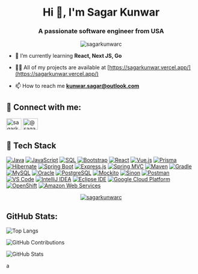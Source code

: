 <h1 align="center">Hi 👋, I'm Sagar Kunwar</h1>

<h3 align="center">A passionate software engineer from USA</h3>

<p align="center"> <img src="https://komarev.com/ghpvc/?username=sagarkunwarc&label=Profile%20views&color=0e75b6&style=flat" alt="sagarkunwarc" /> </p>

- 🌱 I’m currently learning **React, Next JS, Go**

- 👨‍💻 All of my projects are available at [https://sagarkunwar.vercel.app/](https://sagarkunwar.vercel.app/)

- 📫 How to reach me **kunwar.sagar@outlook.com**


<h2 align="left">🤝 Connect with me:</h2>
<p align="left">
<a href="https://linkedin.com/in/sagarkunwar" target="blank"><img align="center" src="https://raw.githubusercontent.com/rahuldkjain/github-profile-readme-generator/master/src/images/icons/Social/linked-in-alt.svg" alt="sagarkunwar" height="30" width="40" /></a>
<a href="https://hashnode.com/@sagarkunwar" target="blank"><img align="center" src="https://raw.githubusercontent.com/rahuldkjain/github-profile-readme-generator/master/src/images/icons/Social/hashnode.svg" alt="@sagarkunwar" height="30" width="40" /></a>
</p>

<h2>🚀 Tech Stack</h2>
<a href="#"><img alt="Java" src="https://img.shields.io/badge/Java-007396.svg?logo=java&logoColor=white"></a>
<a href="#"><img alt="JavaScript" src="https://img.shields.io/badge/JavaScript-F7DF1E.svg?logo=javascript&logoColor=black"></a>
<a href="#"><img alt="SQL" src="https://custom-icon-badges.herokuapp.com/badge/SQL-025E8C.svg?logo=database&logoColor=white"></a>
<a href="#"><img alt="Bootstrap" src="https://img.shields.io/badge/Bootstrap-7952B3.svg?logo=bootstrap&logoColor=white"></a>
<a href="#"><img alt="React" src="https://img.shields.io/badge/React-20232a.svg?logo=react&logoColor=%2361DAFB"></a>
<a href="#"><img alt="Vue.js" src="https://img.shields.io/badge/Vue.js-4FC08D.svg?logo=vuedotjs&logoColor=white"></a>
<a href="#"><img alt="Prisma" src="https://img.shields.io/badge/Prisma-2D3748.svg?logo=prisma&logoColor=white"></a>
<a href="#"><img alt="Hibernate" src="https://img.shields.io/badge/Hibernate-59666C.svg?logo=hibernate&logoColor=white"></a>
<a href="#"><img alt="Spring Boot" src="https://img.shields.io/badge/Spring%20Boot-6DB33F.svg?logo=spring-boot&logoColor=white"></a>
<a href="#"><img alt="Express.js" src="https://img.shields.io/badge/Express.js-404d59.svg?logo=express&logoColor=white"></a>
<a href="#"><img alt="Spring MVC" src="https://img.shields.io/badge/Spring%20MVC-6DB33F.svg?logo=spring&logoColor=white"></a>
<a href="#"><img alt="Maven" src="https://img.shields.io/badge/Maven-C71A36.svg?logo=apache-maven&logoColor=white"></a>
<a href="#"><img alt="Gradle" src="https://img.shields.io/badge/Gradle-02303A.svg?logo=gradle&logoColor=white"></a>
<a href="#"><img alt="MySQL" src="https://img.shields.io/badge/MySQL-4479A1.svg?logo=mysql&logoColor=white"></a>
<a href="#"><img alt="Oracle" src="https://img.shields.io/badge/Oracle-F80000.svg?logo=oracle&logoColor=white"></a>
<a href="#"><img alt="PostgreSQL" src="https://img.shields.io/badge/PostgreSQL-336791.svg?logo=postgresql&logoColor=white"></a>
<a href="#"><img alt="Mockito" src="https://img.shields.io/badge/Mockito-C5D9C8.svg?logo=mockito&logoColor=black"></a>
<a href="#"><img alt="Sinon" src="https://img.shields.io/badge/Sinon-995F44.svg?logo=sinon&logoColor=white"></a>
<a href="#"><img alt="Postman" src="https://img.shields.io/badge/Postman-FF6C37.svg?logo=postman&logoColor=white"></a>
<a href="#"><img alt="VS Code" src="https://img.shields.io/badge/VS%20Code-007ACC.svg?logo=visualstudiocode&logoColor=white"></a>
<a href="#"><img alt="IntelliJ IDEA" src="https://img.shields.io/badge/IntelliJ%20IDEA-000000.svg?logo=intellij-idea&logoColor=white"></a>
<a href="#"><img alt="Eclipse IDE" src="https://img.shields.io/badge/Eclipse%20IDE-2C2255.svg?logo=eclipse-ide&logoColor=white"></a>
<a href="#"><img alt="Google Cloud Platform" src="https://img.shields.io/badge/Google%20Cloud-4285F4.svg?logo=googlecloud&logoColor=white"></a>
<a href="#"><img alt="OpenShift" src="https://img.shields.io/badge/OpenShift-EE0000.svg?logo=red-hat-open-shift&logoColor=white"></a>
<a href="#"><img alt="Amazon Web Services" src="https://img.shields.io/badge/AWS-232F3E.svg?logo=amazonaws&logoColor=white"></a>

<p align="center"> <a href="https://github.com/ryo-ma/github-profile-trophy"><img src="https://github-profile-trophy.vercel.app/?username=sagarkunwarc&&column=3&margin-w=15&margin-h=15" alt="sagarkunwarc" /></a> </p>

<h2>GitHub Stats:</h2>

<p>
  <img
    align="center"
    src="https://github-readme-stats.vercel.app/api/top-langs/?username=sagarkunwarc&layout=donut"
    alt="Top Langs"
  />
</p>
<p>
  <img
    align="center"
    src="https://github-readme-streak-stats.herokuapp.com/?user=sagarkunwarc"
    alt="GitHub Contributions"
  />
</p>
<p>
  <img
    align="center"
    src="https://github-readme-stats.vercel.app/api?username=sagarkunwarc&show_icons=true"
    alt="GitHub Stats"
  />
</p>
a

